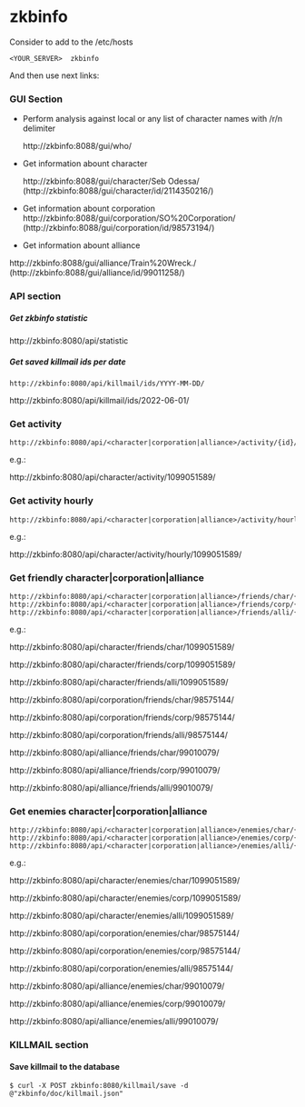# zkbinfo

Consider to add to the /etc/hosts
```
<YOUR_SERVER>  zkbinfo
```
And then use next links:

### GUI Section

- Perform analysis against local or any list of character names with /r/n delimiter

   http://zkbinfo:8088/gui/who/

- Get information abount character

   http://zkbinfo:8088/gui/character/Seb Odessa/ (http://zkbinfo:8088/gui/character/id/2114350216/)

- Get information abount corporation
http://zkbinfo:8088/gui/corporation/SO%20Corporation/ (http://zkbinfo:8088/gui/corporation/id/98573194/)

- Get information abount alliance

http://zkbinfo:8088/gui/alliance/Train%20Wreck./ (http://zkbinfo:8088/gui/alliance/id/99011258/)







### API section
##### Get zkbinfo statistic
http://zkbinfo:8080/api/statistic

##### Get saved killmail ids per date
```
http://zkbinfo:8080/api/killmail/ids/YYYY-MM-DD/
```
http://zkbinfo:8080/api/killmail/ids/2022-06-01/


### Get activity

```
http://zkbinfo:8080/api/<character|corporation|alliance>/activity/{id}/

```

e.g.:

http://zkbinfo:8080/api/character/activity/1099051589/

### Get activity hourly
```
http://zkbinfo:8080/api/<character|corporation|alliance>/activity/hourly/{id}/
```

e.g.:

http://zkbinfo:8080/api/character/activity/hourly/1099051589/

### Get friendly character|corporation|alliance
```
http://zkbinfo:8080/api/<character|corporation|alliance>/friends/char/{id}/
http://zkbinfo:8080/api/<character|corporation|alliance>/friends/corp/{id}/
http://zkbinfo:8080/api/<character|corporation|alliance>/friends/alli/{id}/
```

e.g.:

http://zkbinfo:8080/api/character/friends/char/1099051589/

http://zkbinfo:8080/api/character/friends/corp/1099051589/

http://zkbinfo:8080/api/character/friends/alli/1099051589/

http://zkbinfo:8080/api/corporation/friends/char/98575144/

http://zkbinfo:8080/api/corporation/friends/corp/98575144/

http://zkbinfo:8080/api/corporation/friends/alli/98575144/

http://zkbinfo:8080/api/alliance/friends/char/99010079/

http://zkbinfo:8080/api/alliance/friends/corp/99010079/

http://zkbinfo:8080/api/alliance/friends/alli/99010079/


### Get enemies character|corporation|alliance
```
http://zkbinfo:8080/api/<character|corporation|alliance>/enemies/char/{id}/
http://zkbinfo:8080/api/<character|corporation|alliance>/enemies/corp/{id}/
http://zkbinfo:8080/api/<character|corporation|alliance>/enemies/alli/{id}/
```

e.g.:

http://zkbinfo:8080/api/character/enemies/char/1099051589/

http://zkbinfo:8080/api/character/enemies/corp/1099051589/

http://zkbinfo:8080/api/character/enemies/alli/1099051589/

http://zkbinfo:8080/api/corporation/enemies/char/98575144/

http://zkbinfo:8080/api/corporation/enemies/corp/98575144/

http://zkbinfo:8080/api/corporation/enemies/alli/98575144/

http://zkbinfo:8080/api/alliance/enemies/char/99010079/

http://zkbinfo:8080/api/alliance/enemies/corp/99010079/

http://zkbinfo:8080/api/alliance/enemies/alli/99010079/






### KILLMAIL section
#### Save killmail to the database
```
$ curl -X POST zkbinfo:8080/killmail/save -d @"zkbinfo/doc/killmail.json"
```
